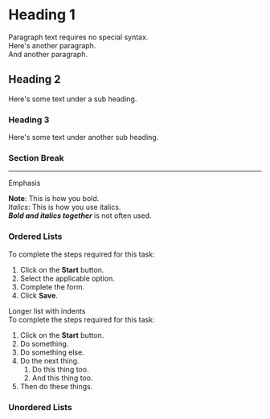 # Heading 1

Paragraph text requires no special syntax.  
Here's another paragraph.  
And another paragraph.

## Heading 2

Here's some text under a sub heading.

### Heading 3

Here's some text under another sub heading.

### Section Break

---

Emphasis

**Note**: This is how you bold.  
*Italics*: This is how you use italics.  
***Bold and italics together*** is not often used.

### Ordered Lists

To complete the steps required for this task:  
1. Click on the **Start** button.
2. Select the applicable option.
3. Complete the form.
4. Click **Save**. 

Longer list with indents  
To complete the steps required for this task:  
1. Click on the **Start** button.
1. Do something.
1. Do something else.
1. Do the next thing.
    1. Do this thing too.
    1. And this thing too.
1. Then do these things.

### Unordered Lists

